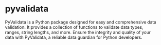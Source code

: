 # pyvalidata
PyValidata is a Python package designed for easy and comprehensive data validation. It provides a collection of functions to validate data types, ranges, string lengths, and more. Ensure the integrity and quality of your data with PyValidata, a reliable data guardian for Python developers.
